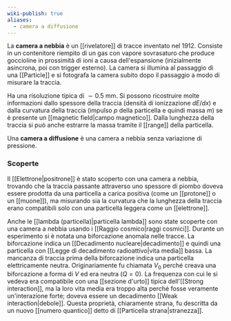 ```yaml
---
wiki-publish: true
aliases:
  - camera a diffusione
---
```

La **camera a nebbia** è un [[rivelatore]] di tracce inventato nel 1912. Consiste in un contenitore riempito di un gas con vapore sovrasaturo che produce goccioline in prossimità di ioni a causa dell'espansione (inizialmente asincrona, poi con trigger esterno). La camera si illumina al passaggio di una [[Particle]] e si fotografa la camera subito dopo il passaggio a modo di misurare la traccia.

Ha una risoluzione tipica di $\sim0.5$ mm. Si possono ricostruire molte informazioni dallo spessore della traccia (densità di ionizzazione $dE/dx$) e dalla curvatura della traccia (impulso $p$ della particella e quindi massa $m$) se è presente un [[magnetic field|campo magnetico]]. Dalla lunghezza della traccia si può anche estrarre la massa tramite il [[range]] della particella.

Una **camera a diffusione** è una camera a nebbia senza variazione di pressione.
### Scoperte
Il [[Elettrone|positrone]] è stato scoperto con una camera a nebbia, trovando che la traccia passante attraverso uno spessore di piombo doveva essere prodotta da una particella a carica positiva (come un [[protone]] o un [[muone]]), ma misurando sia la curvatura che la lunghezza della traccia erano compatibili solo con una particella leggera come un [[elettrone]].

Anche le [[lambda (particella)|particella lambda]] sono state scoperte con una camera a nebbia usando i [[Raggio cosmico|raggi cosmici]]. Durante un esperimento si è notata una biforcazione anomala nelle tracce. La biforcazione indica un [[Decadimento nucleare|decadimento]] e quindi una particella con [[Legge di decadimento radioattivo|vita media]] bassa. La mancanza di traccia prima della biforcazione indica una particella elettricamente neutra. Originariamente fu chiamata $V_{0}$ perché creava una biforcazione a forma di $V$ ed era neutra ($Q=0$). La frequenza con cui le si vedeva era compatibile con una [[sezione d'urto]] tipica dell'[[Strong interaction]], ma la loro vita media era troppo alta perché fosse veramente un'interazione forte; doveva essere un decadimento [[Weak interaction|debole]]. Questa proprietà, chiaramente strana, fu descritta da un nuovo [[numero quantico]] detto di [[Particella strana|stranezza]].